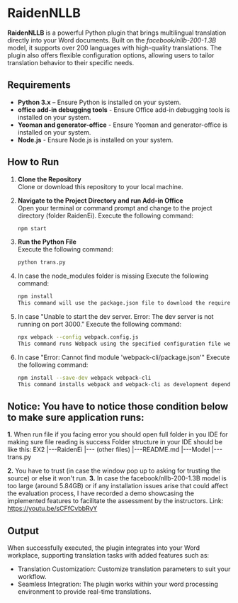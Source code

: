# RaidenNLLB

**RaidenNLLB** is a powerful Python plugin that brings multilingual translation directly into your Word documents. Built on the *facebook/nllb-200-1.3B* model, it supports over 200 languages with high-quality translations. The plugin also offers flexible configuration options, allowing users to tailor translation behavior to their specific needs.

## Requirements

- **Python 3.x** – Ensure Python is installed on your system.
- **office add-in debugging tools** - Ensure Office add-in debugging tools is installed on your system.
- **Yeoman and generator-office** - Ensure Yeoman and generator-office is installed on your system.
- **Node.js** - Ensure Node.js is installed on your system.

## How to Run

1. **Clone the Repository**  
   Clone or download this repository to your local machine.

2. **Navigate to the Project Directory and run Add-in Office**  
   Open your terminal or command prompt and change to the project directory (folder RaidenEi). 
   Execute the following command:
   ```bash
   npm start

3. **Run the Python File**  
   Execute the following command:
   ```bash
   python trans.py

4. In case the node_modules folder is missing
   Execute the following command:
   ```bash
   npm install
   This command will use the package.json file to download the required packages such as webpack, webpack-cli, node-fetch, etc.

5. In case "Unable to start the dev server. Error: The dev server is not running on port 3000."
   Execute the following command:
   ```bash
   npx webpack --config webpack.config.js
   This command runs Webpack using the specified configuration file webpack.config.js.

5. In case "Error: Cannot find module 'webpack-cli/package.json'"
   Execute the following command:
   ```bash
   npm install --save-dev webpack webpack-cli
   This command installs webpack and webpack-cli as development dependencies in your project.
   

## Notice: You have to notice those condition below to make sure application runs:

**1.** When run file if you facing error you should open full folder in you IDE for making sure file reading is success
   Folder structure in your IDE should be like this:
         EX2
         |---RaidenEi
             |--- (other files)
         |---README.md
         |---Model
             |--- trans.py

**2.** You have to trust (in case the window pop up to asking for trusting the source) or else it won't run.
**3.** In case the facebook/nllb-200-1.3B model is too large (around 5.84GB) or if any installation issues arise that could affect the evaluation process, I have recorded a demo showcasing the implemented features to facilitate the assessment by the instructors. 
Link: https://youtu.be/sCFfCvbbRyY

## Output

When successfully executed, the plugin integrates into your Word workplace, supporting translation tasks with added features such as:
  - Translation Customization:
       Customize translation parameters to suit your workflow.
  - Seamless Integration:
       The plugin works within your word processing environment to provide real-time translations.

